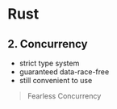 # Rust

## 2. Concurrency

* strict type system
* guaranteed data-race-free
* still convenient to use

> Fearless Concurrency